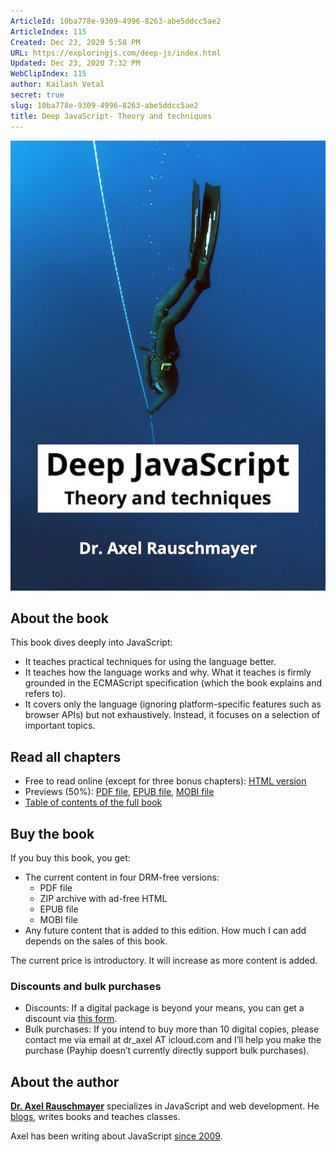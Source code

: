 ```yaml
---
ArticleId: 10ba778e-9309-4996-8263-abe5ddcc5ae2
ArticleIndex: 115
Created: Dec 23, 2020 5:58 PM
URL: https://exploringjs.com/deep-js/index.html
Updated: Dec 23, 2020 7:32 PM
WebClipIndex: 115
author: Kailash Vetal
secret: true
slug: 10ba778e-9309-4996-8263-abe5ddcc5ae2
title: Deep JavaScript- Theory and techniques
---
```

![115%2083239b3daecc4571930008c59bd615c2/cover-homepage.jpg](115%2083239b3daecc4571930008c59bd615c2/cover-homepage.jpg)

## About the book

This book dives deeply into JavaScript:

- It teaches practical techniques for using the language better.
- It teaches how the language works and why. What it teaches is firmly grounded in the ECMAScript specification (which the book explains and refers to).
- It covers only the language (ignoring platform-specific features such as browser APIs) but not exhaustively. Instead, it focuses on a selection of important topics.

## Read all chapters

- Free to read online (except for three bonus chapters): [HTML version](https://exploringjs.com/deep-js/toc.html)
- Previews (50%): [PDF file](https://exploringjs.com/deep-js/downloads/deep-js-preview-book.pdf), [EPUB file](https://exploringjs.com/deep-js/downloads/deep-js-preview-book.epub), [MOBI file](https://exploringjs.com/deep-js/downloads/deep-js-preview-book.mobi)
- [Table of contents of the full book](https://exploringjs.com/deep-js/downloads/complete-toc.html)

## Buy the book

If you buy this book, you get:

- The current content in four DRM-free versions:
    - PDF file
    - ZIP archive with ad-free HTML
    - EPUB file
    - MOBI file
- Any future content that is added to this edition. How much I can add depends on the sales of this book.

The current price is introductory. It will increase as more content is added.

### Discounts and bulk purchases

- Discounts: If a digital package is beyond your means, you can get a discount via [this form](https://docs.google.com/forms/d/e/1FAIpQLSfUOlOIx7wEPv8AK4-YapGSmpBeJRIcy-t56iX4LNJISHzWpw/viewform).
- Bulk purchases: If you intend to buy more than 10 digital copies, please contact me via email at dr_axel AT icloud.com and I’ll help you make the purchase (Payhip doesn’t currently directly support bulk purchases).

## About the author

**[Dr. Axel Rauschmayer](http://dr-axel.de/)** specializes in JavaScript and web development. He [blogs](http://www.2ality.com/), writes books and teaches classes.

Axel has been writing about JavaScript [since 2009](http://2ality.com/2009/02/javascript-is-becoming-nice-language.html).
